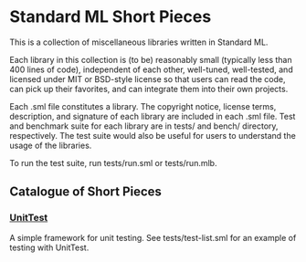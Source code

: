 Standard ML Short Pieces
========================

This is a collection of miscellaneous libraries written in Standard ML.

Each library in this collection is (to be) reasonably small (typically
less than 400 lines of code), independent of each other, well-tuned,
well-tested, and licensed under MIT or BSD-style license so that users
can read the code, can pick up their favorites, and can integrate them
into their own projects.

Each .sml file constitutes a library.  The copyright notice, license
terms, description, and signature of each library are included in each
.sml file.  Test and benchmark suite for each library are in tests/
and bench/ directory, respectively.  The test suite would also be
useful for users to understand the usage of the libraries.

To run the test suite, run tests/run.sml or tests/run.mlb.

## Catalogue of Short Pieces ##

### [UnitTest](unit-test.sml)

A simple framework for unit testing.
See tests/test-list.sml for an example of testing with UnitTest.
